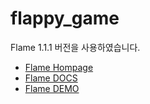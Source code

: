 # flappy_game

Flame 1.1.1 버전을 사용하였습니다.

- [Flame Hompage](https://flame-engine.org/)
- [Flame DOCS](https://docs.flame-engine.org/1.1.1/index.html)
- [Flame DEMO](https://examples.flame-engine.org/#/)
